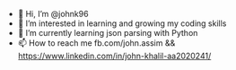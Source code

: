 - 👋 Hi, I’m @johnk96
- 👀 I’m interested in learning and growing my coding skills
- 🌱 I’m currently learning json parsing with Python
- 📫 How to reach me fb.com/john.assim && https://www.linkedin.com/in/john-khalil-aa2020241/

<!---
johnk96/johnk96 is a ✨ special ✨ repository because its `README.md` (this file) appears on your GitHub profile.
You can click the Preview link to take a look at your changes.
--->
